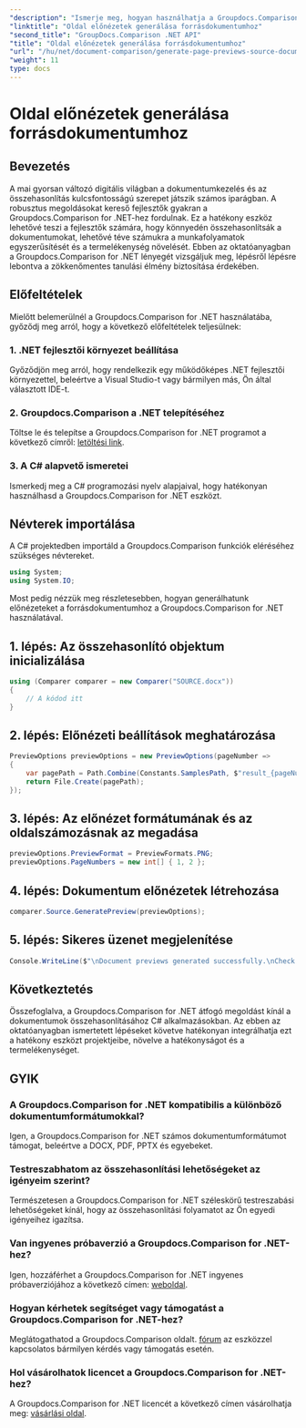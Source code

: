 ```yaml
---
"description": "Ismerje meg, hogyan használhatja a Groupdocs.Comparison for .NET-et a C#-projektjeiben zajló dokumentum-összehasonlítási folyamatok hatékony egyszerűsítéséhez."
"linktitle": "Oldal előnézetek generálása forrásdokumentumhoz"
"second_title": "GroupDocs.Comparison .NET API"
"title": "Oldal előnézetek generálása forrásdokumentumhoz"
"url": "/hu/net/document-comparison/generate-page-previews-source-document/"
"weight": 11
type: docs
---
```

# Oldal előnézetek generálása forrásdokumentumhoz

## Bevezetés
A mai gyorsan változó digitális világban a dokumentumkezelés és az összehasonlítás kulcsfontosságú szerepet játszik számos iparágban. A robusztus megoldásokat kereső fejlesztők gyakran a Groupdocs.Comparison for .NET-hez fordulnak. Ez a hatékony eszköz lehetővé teszi a fejlesztők számára, hogy könnyedén összehasonlítsák a dokumentumokat, lehetővé téve számukra a munkafolyamatok egyszerűsítését és a termelékenység növelését. Ebben az oktatóanyagban a Groupdocs.Comparison for .NET lényegét vizsgáljuk meg, lépésről lépésre lebontva a zökkenőmentes tanulási élmény biztosítása érdekében.
## Előfeltételek
Mielőtt belemerülnél a Groupdocs.Comparison for .NET használatába, győződj meg arról, hogy a következő előfeltételek teljesülnek:
### 1. .NET fejlesztői környezet beállítása
Győződjön meg arról, hogy rendelkezik egy működőképes .NET fejlesztői környezettel, beleértve a Visual Studio-t vagy bármilyen más, Ön által választott IDE-t.
### 2. Groupdocs.Comparison a .NET telepítéséhez
Töltse le és telepítse a Groupdocs.Comparison for .NET programot a következő címről: [letöltési link](https://releases.groupdocs.com/comparison/net/).
### 3. A C# alapvető ismeretei
Ismerkedj meg a C# programozási nyelv alapjaival, hogy hatékonyan használhasd a Groupdocs.Comparison for .NET eszközt.

## Névterek importálása
A C# projektedben importáld a Groupdocs.Comparison funkciók eléréséhez szükséges névtereket.

```csharp
using System;
using System.IO;
```

Most pedig nézzük meg részletesebben, hogyan generálhatunk előnézeteket a forrásdokumentumhoz a Groupdocs.Comparison for .NET használatával.
## 1. lépés: Az összehasonlító objektum inicializálása
```csharp
using (Comparer comparer = new Comparer("SOURCE.docx"))
{
    // A kódod itt
}
```
## 2. lépés: Előnézeti beállítások meghatározása
```csharp
PreviewOptions previewOptions = new PreviewOptions(pageNumber =>
{
    var pagePath = Path.Combine(Constants.SamplesPath, $"result_{pageNumber}.png");
    return File.Create(pagePath);
});
```
## 3. lépés: Az előnézet formátumának és az oldalszámozásnak az megadása
```csharp
previewOptions.PreviewFormat = PreviewFormats.PNG;
previewOptions.PageNumbers = new int[] { 1, 2 };
```
## 4. lépés: Dokumentum előnézetek létrehozása
```csharp
comparer.Source.GeneratePreview(previewOptions);
```
## 5. lépés: Sikeres üzenet megjelenítése
```csharp
Console.WriteLine($"\nDocument previews generated successfully.\nCheck output in {Directory.GetCurrentDirectory()}.");
```

## Következtetés
Összefoglalva, a Groupdocs.Comparison for .NET átfogó megoldást kínál a dokumentumok összehasonlításához C# alkalmazásokban. Az ebben az oktatóanyagban ismertetett lépéseket követve hatékonyan integrálhatja ezt a hatékony eszközt projektjeibe, növelve a hatékonyságot és a termelékenységet.
## GYIK
### A Groupdocs.Comparison for .NET kompatibilis a különböző dokumentumformátumokkal?
Igen, a Groupdocs.Comparison for .NET számos dokumentumformátumot támogat, beleértve a DOCX, PDF, PPTX és egyebeket.
### Testreszabhatom az összehasonlítási lehetőségeket az igényeim szerint?
Természetesen a Groupdocs.Comparison for .NET széleskörű testreszabási lehetőségeket kínál, hogy az összehasonlítási folyamatot az Ön egyedi igényeihez igazítsa.
### Van ingyenes próbaverzió a Groupdocs.Comparison for .NET-hez?
Igen, hozzáférhet a Groupdocs.Comparison for .NET ingyenes próbaverziójához a következő címen: [weboldal](https://releases.groupdocs.com/).
### Hogyan kérhetek segítséget vagy támogatást a Groupdocs.Comparison for .NET-hez?
Meglátogathatod a Groupdocs.Comparison oldalt. [fórum](https://forum.groupdocs.com/c/comparison/12) az eszközzel kapcsolatos bármilyen kérdés vagy támogatás esetén.
### Hol vásárolhatok licencet a Groupdocs.Comparison for .NET-hez?
A Groupdocs.Comparison for .NET licencét a következő címen vásárolhatja meg: [vásárlási oldal](https://purchase.groupdocs.com/buy).